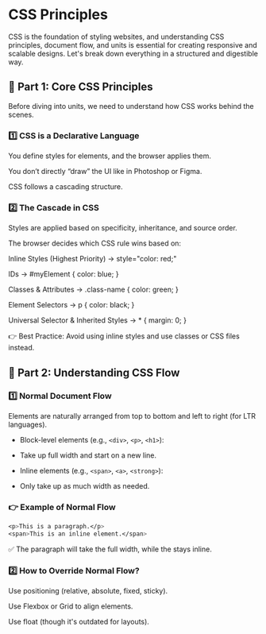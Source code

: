 # CSS Principles

CSS is the foundation of styling websites, and understanding CSS principles, document flow, and units is essential for creating responsive and scalable designs. Let's break down everything in a structured and digestible way.

## 🔹 Part 1: Core CSS Principles

Before diving into units, we need to understand how CSS works behind the scenes.

### 1️⃣ CSS is a Declarative Language

You define styles for elements, and the browser applies them.

You don’t directly “draw” the UI like in Photoshop or Figma.

CSS follows a cascading structure.

### 2️⃣ The Cascade in CSS

Styles are applied based on specificity, inheritance, and source order.

The browser decides which CSS rule wins based on:

Inline Styles (Highest Priority) → style="color: red;"

IDs → #myElement { color: blue; }

Classes & Attributes → .class-name { color: green; }

Element Selectors → p { color: black; }

Universal Selector & Inherited Styles → * { margin: 0; }

👉 Best Practice: Avoid using inline styles and use classes or CSS files instead.

## 🔹 Part 2: Understanding CSS Flow

### 1️⃣ Normal Document Flow

Elements are naturally arranged from top to bottom and left to right (for LTR languages).

- Block-level elements (e.g., `<div>`, `<p>`, `<h1>`):

- Take up full width and start on a new line.

- Inline elements (e.g., `<span>`, `<a>`, `<strong>`):

- Only take up as much width as needed.

### 👉 Example of Normal Flow

```css
<p>This is a paragraph.</p>
<span>This is an inline element.</span>
```

✅ The paragraph will take the full width, while the <span> stays inline.

### 2️⃣ How to Override Normal Flow?

Use positioning (relative, absolute, fixed, sticky).

Use Flexbox or Grid to align elements.

Use float (though it's outdated for layouts).
